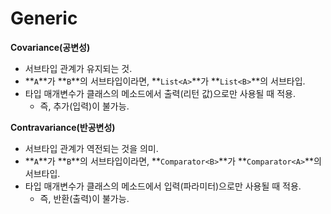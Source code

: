 # Generic

**Covariance(공변성)**

- 서브타입 관계가 유지되는 것.
- **`A`**가 **`B`**의 서브타입이라면, **`List<A>`**가 **`List<B>`**의 서브타입.
- 타입 매개변수가 클래스의 메소드에서 출력(리턴 값)으로만 사용될 때 적용.
    - 즉, 추가(입력)이 불가능.

**Contravariance(반공변성)**

- 서브타입 관계가 역전되는 것을 의미.
- **`A`**가 **`B`**의 서브타입이라면, **`Comparator<B>`**가 **`Comparator<A>`**의 서브타입.
- 타입 매개변수가 클래스의 메소드에서 입력(파라미터)으로만 사용될 때 적용.
    - 즉, 반환(출력)이 불가능.